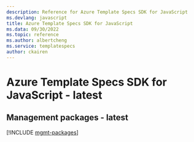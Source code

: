 ```yaml
---
description: Reference for Azure Template Specs SDK for JavaScript
ms.devlang: javascript
title: Azure Template Specs SDK for JavaScript
ms.data: 09/30/2022
ms.topic: reference
ms.author: albertcheng
ms.service: templatespecs
author: ckairen
---
```

# Azure Template Specs SDK for JavaScript - latest

## Management packages - latest
[!INCLUDE [mgmt-packages](template-specs-mgmt-index.md)]